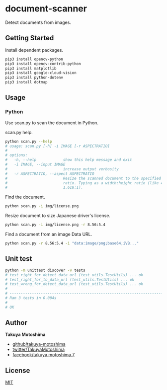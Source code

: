 # document-scanner
Detect documents from images.

## Getting Started
Install dependent packages.
```sh
pip3 install opencv-python
pip3 install opencv-contrib-python
pip3 install matplotlib
pip3 install google-cloud-vision
pip3 install python-dotenv
pip3 install dotmap
```
## Usage

### Python
Use scan.py to scan the document in Python.

scan.py help.
```sh
python scan.py --help
# usage: scan.py [-h] -i IMAGE [-r ASPECTRATIO]
# 
# options:
#   -h, --help            show this help message and exit
#   -i IMAGE, --input IMAGE
#                         increase output verbosity
#   -r ASPECTRATIO, --aspect ASPECTRATIO
#                         Resize the scanned document to the specified aspect
#                         ratio. Typing as a width:height ratio (like 4:5 or
#                         1.618:1).
```

Find the document.
```sh
python scan.py -i img/license.png
```

Resize document to size Japanese driver's license.
```sh
python scan.py -i img/license.png -r 8.56:5.4
```

Find a document from an image Data URL.
```sh
python scan.py -r 8.56:5.4 -i "data:image/png;base64,iVB..."
```

## Unit test
```sh
python -m unittest discover -v tests
# test_right_for_detect_data_url (test_utils.TestUtils) ... ok
# test_right_for_to_data_url (test_utils.TestUtils) ... ok
# test_wrong_for_detect_data_url (test_utils.TestUtils) ... ok
# 
# ----------------------------------------------------------------------
# Ran 3 tests in 0.004s
# 
# OK
```

## Author

**Takuya Motoshima**

* [github/takuya-motoshima](https://github.com/takuya-motoshima)
* [twitter/TakuyaMotoshima](https://twitter.com/TakuyaMotoshima)
* [facebook/takuya.motoshima.7](https://www.facebook.com/takuya.motoshima.7)

## License

[MIT](LICENSE)